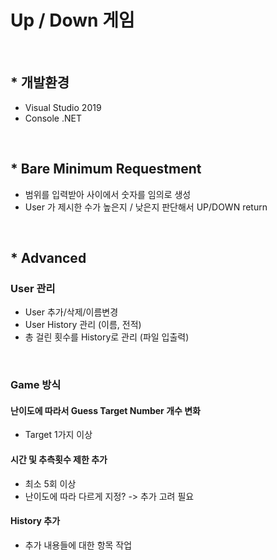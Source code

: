 # Up / Down 게임
<br />


## * 개발환경
- Visual Studio 2019
- Console .NET
<br />


## * Bare Minimum Requestment
- 범위를 입력받아 사이에서 숫자를 임의로 생성
- User 가 제시한 수가 높은지 / 낮은지 판단해서 UP/DOWN return
<br />


## * Advanced
### User 관리
- User 추가/삭제/이름변경
- User History 관리 (이름, 전적)
- 총 걸린 횟수를 History로 관리 (파일 입출력)
<br />

### Game 방식
#### 난이도에 따라서 Guess Target Number 개수 변화
- Target 1가지 이상
#### 시간 및 추측횟수 제한 추가
- 최소 5회 이상
- 난이도에 따라 다르게 지정? -> 추가 고려 필요
#### History 추가
- 추가 내용들에 대한 항목 작업
<br />

